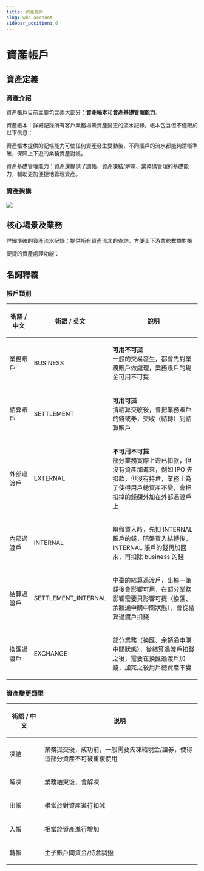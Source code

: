 ```yaml
---
title: 資產帳戶
slug: wbo-account
sidebar_position: 0
---
```



# 資產帳戶

## 資產定義

### 資產介紹

資產帳戶目前主要包含兩大部分：**資產****帳****本**和**資產基礎管理能力**。

資產帳本：詳細記錄所有客戶業務場景資產變更的流水記錄。帳本包含但不僅限於以下信息：

資產帳本提供的記帳能力可使任何資產發生變動後，不同賬戶的流水都能夠清晰準確，保障上下遊的業務資產對帳。

資產基礎管理能力：資產還提供了調帳、資產凍結/解凍、業務碼管理的基礎能力，輔助更加便捷地管理資產。

### 資產架構

<img src="/assets/Fh2Qb48emomrhTxta4CctwCvnfc.png" src-width="2438" src-height="1422" align="center"/>

## 核心場景及業務

詳細準確的資產流水記錄：提供所有資產流水的查詢，方便上下游業務數據對帳

便捷的資產處理功能：

## 名詞釋義

### 帳**戶類別**

<table header_column="1" header_row="1">
<colgroup>
<col width="124"/>
<col width="116"/>
<col width="485"/>
</colgroup>
<thead>
<tr>
<th><p>術語 / 中文</p></th><th><p>術語 / 英文</p></th><th><p>說明</p></th></tr>
</thead>
<tbody>
<tr>
<td><p>業務賬戶</p></td><td><p>BUSINESS</p></td><td><p><strong>可用不可提</strong><br/>一般的交易發生，都會先對業務賬戶做處理，業務賬戶的現金可用不可提</p></td></tr>
<tr>
<td><p>結算賬戶</p></td><td><p>SETTLEMENT</p></td><td><p><strong>可用可提</strong><br/>清結算交收後，會把業務賬戶的錢或券，交收（結轉）到結算賬戶</p></td></tr>
<tr>
<td><p>外部過渡戶</p></td><td><p>EXTERNAL</p></td><td><p><strong>不可用不可提</strong><br/>部分業務實際上遊已扣款，但沒有資產加進來，例如 IPO 先扣款，但沒有持倉，業務上為了使得用戶總資產不變，會把扣掉的錢額外加在外部過渡戶上</p></td></tr>
<tr>
<td><p>內部過渡戶</p></td><td><p>INTERNAL</p></td><td><p>暗盤買入時，先扣 INTERNAL 賬戶的錢，暗盤買入結轉後，INTERNAL 賬戶的錢再加回來，再扣除 business 的錢</p></td></tr>
<tr>
<td><p>結算過渡戶</p></td><td><p>SETTLEMENT_INTERNAL</p></td><td><p>中臺的結算過渡戶，出掉一筆錢後會影響可用，在部分業務影響需要只影響可提（換匯、余額通申購中間狀態），會從結算過渡戶扣錢</p></td></tr>
<tr>
<td><p>換匯過渡戶</p></td><td><p>EXCHANGE</p></td><td><p>部分業務（換匯、余額通申購中間狀態），從結算過渡戶扣錢之後，需要在換匯過渡戶加錢，加完之後用戶總資產不變</p></td></tr>
</tbody>
</table>

### **資產變更類型**

<table header_column="1" header_row="1">
<colgroup>
<col width="124"/>
<col width="601"/>
</colgroup>
<thead>
<tr>
<th><p><strong>術語 / 中文</strong></p></th><th><p><strong>说明</strong></p></th></tr>
</thead>
<tbody>
<tr>
<td><p>凍結</p></td><td><p>業務提交後，成功前，一般需要先凍結現金/證券，使得這部分資產不可被重復使用</p></td></tr>
<tr>
<td><p>解凍</p></td><td><p>業務結束後，會解凍</p></td></tr>
<tr>
<td><p>出帳</p></td><td><p>相當於對資產進行扣減</p></td></tr>
<tr>
<td><p>入帳</p></td><td><p>相當於資產進行增加</p></td></tr>
<tr>
<td><p>轉帳</p></td><td><p>主子賬戶間資金/持倉調撥</p></td></tr>
</tbody>
</table>


